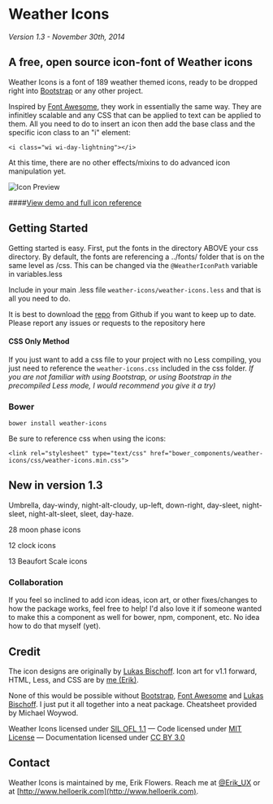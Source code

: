 

# Weather Icons
*Version 1.3 - November 30th, 2014*

## A free, open source icon-font of Weather icons

Weather Icons is a font of 189 weather themed icons, ready to be dropped right into [Bootstrap](http://www.getbootstrap.com) or any other project. 

Inspired by [Font Awesome](http://fontawesome.io/), they work in essentially the same way. They are infinitley scalable and any CSS that can be applied to text can be applied to them. All you need to do to insert an icon then add the base class and the specific icon class to an "i" element:

``<i class="wi wi-day-lightning"></i>``

At this time, there are no other effects/mixins to do advanced icon manipulation yet.

![Icon Preview](http://wes.io/WeM5/preview.png)

####[View demo and full icon reference](http://erikflowers.github.io/weather-icons/)

## Getting Started
Getting started is easy. First, put the fonts in the directory ABOVE your css directory. By default, the fonts are referencing a ../fonts/ folder that is on the same level as /css. This can be changed via the `@WeatherIconPath` variable in variables.less

Include in your main .less file `weather-icons/weather-icons.less` and that is all you need to do. 

It is best to download the [repo](http://www.github.com/erikflowers/weather-icons) from Github if you want to keep up to date. Please report any issues or requests to the repository here

#### CSS Only Method
If you just want to add a css file to your project with no Less compiling, you just need to reference the `weather-icons.css` included in the css folder. *If you are not familiar with using Bootstrap, or using Bootstrap in the precompiled Less mode, I would recommend you give it a try)*

### Bower
`bower install weather-icons`

Be sure to reference css when using the icons:

`<link rel="stylesheet" type="text/css" href="bower_components/weather-icons/css/weather-icons.min.css">`

## New in version 1.3
Umbrella, day-windy, night-alt-cloudy, up-left, down-right, day-sleet, night-sleet, night-alt-sleet, sleet, day-haze.

28 moon phase icons

12 clock icons

13 Beaufort Scale icons

### Collaboration
If you feel so inclined to add icon ideas, icon art, or other fixes/changes to how the package works, feel free to help! I'd also love it if someone wanted to make this a component as well for bower, npm, component, etc. No idea how to do that myself (yet).

## Credit
The icon designs are originally by [Lukas Bischoff](http://www.twitter.com/artill). Icon art for v1.1 forward, HTML, Less, and CSS are by [me (Erik)](http://www.helloerik.com).

None of this would be  possible without [Bootstrap](http://www.getbootstrap.com), [Font Awesome](http://fontawesome.io/) and [Lukas Bischoff](http://www.twitter.com/artill). I just put it all together into a neat package. Cheatsheet provided by Michael Woywod.

Weather Icons licensed under [SIL OFL 1.1](http://scripts.sil.org/OFL) &mdash; Code licensed under [MIT License](http://opensource.org/licenses/mit-license.html)  &mdash; Documentation licensed under [CC BY 3.0](http://creativecommons.org/licenses/by/3.0)

## Contact
Weather Icons is maintained by me, Erik Flowers. Reach me at [@Erik_UX](http://www.twitter.com/Erik_UX) or at [http://www.helloerik.com](http://www.helloerik.com).

